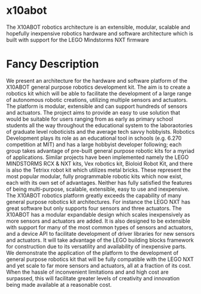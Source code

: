 x10abot
=======

The X10ABOT robotics architecture is an extensible, modular, scalable and hopefully inexpensive robotics hardware and software architecture which is built with support for the LEGO Mindstorms NXT firmware

Fancy Description
=======

We present an architecture for the hardware and software platform of the X10ABOT general purpose robotics development kit. The aim is to create a robotics kit which will be able to facilitate the development of a large range of autonomous robotic creations, utilizing multiple sensors and actuators. The platform is modular, extensible and can support hundreds of sensors and actuators.
The project aims to provide an easy to use solution that would be suitable for users ranging from as early as primary school students all the way throughout the educational system to the laboraotories of graduate level roboticists and the average tech savvy hobbyists. Robotics Development plays its role as an educational tool in schools (e.g. 6.270 competition at MIT) and has a large hobbyist developer following; each group takes advantage of pre-built general purpose robotic kits for a myriad of applications.
Similar projects have been implemented namely the LEGO MINDSTORMS RCX & NXT kits, Vex robotics kit, Bioloid Robot Kit, and there is also the Tetrixx robot kit which utilizes metal bricks. These represent the most popular modular, fully programmable robotic kits which now exist, each with its own set of advantages. Neither has fully satisfied the features of being multi-purpose, scalable, extensible, easy to use and inexpensive. The X10ABOT robotics platform greatly exceeds the capability of many general purpose robotics kit architectures. For instance the LEGO NXT has great software but only supports four sensors and three actuators. The X10ABOT has a modular expandable design which scales inexpensively as more sensors and actuators are added. It is also designed to be extensible with support for many of the most common types of sensors and actuators, and a device API to facilitate development of driver libraries for new sensors and actuators. It will take advantage of the LEGO building blocks framework for construction due to its versatility and availability of inexpensive parts.
We demonstrate the application of the platform to the development of general purpose robotics kit that will be fully compatible with the LEGO NXT and yet scale to far more sensors and actuators, all at a fraction of its cost. When the hassle of inconvenient limitations and and high cost are surpassed, this will facilitate greater levels of creativity and innovation being made available at a reasonable cost.
